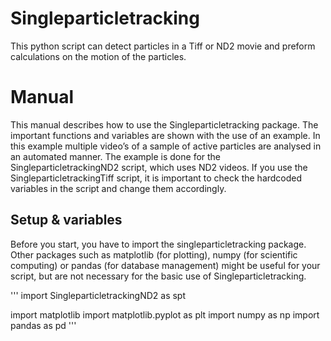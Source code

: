 # Singleparticletracking
This python script can detect particles in a Tiff or ND2 movie and preform calculations on the motion of the particles.

# Manual
This manual describes how to use the Singleparticletracking package. The important functions and variables are shown with the use of an example. In this example multiple video’s of a sample of active particles are analysed in an automated manner. The example is done for the SingleparticletrackingND2 script, which uses ND2 videos. If you use the SingleparticletrackingTiff script, it is important to check the hardcoded variables in the script and change them accordingly.

## Setup & variables
Before you start, you have to import the singleparticletracking package. Other packages such as matplotlib (for plotting), numpy (for scientific computing) or pandas (for database management) might be useful for your script, but are not necessary for the basic use of Singleparticletracking.

'''
import SingleparticletrackingND2 as spt

import matplotlib
import matplotlib.pyplot as plt
import numpy as np
import pandas as pd
'''
